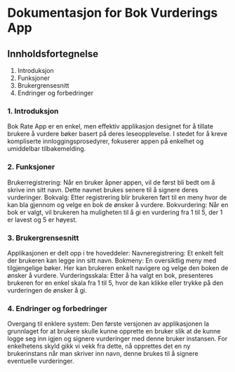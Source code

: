 # Dokumentasjon for Bok Vurderings App

## Innholdsfortegnelse

1.	Introduksjon
2.	Funksjoner
3.	Brukergrensesnitt
4.	Endringer og forbedringer


### 1. Introduksjon
Bok Rate App er en enkel, men effektiv applikasjon designet for å tillate brukere å vurdere bøker basert på deres leseopplevelse. I stedet for å kreve kompliserte innloggingsprosedyrer, fokuserer appen på enkelhet og umiddelbar tilbakemelding.

### 2. Funksjoner
Brukerregistrering: Når en bruker åpner appen, vil de først bli bedt om å skrive inn sitt navn. Dette navnet brukes senere til å signere deres vurderinger.
Bokvalg: Etter registrering blir brukeren ført til en meny hvor de kan bla gjennom og velge en bok de ønsker å vurdere.
Bokvurdering: Når en bok er valgt, vil brukeren ha muligheten til å gi en vurdering fra 1 til 5, der 1 er lavest og 5 er høyest.

### 3. Brukergrensesnitt
Applikasjonen er delt opp i tre hoveddeler:
Navneregistrering: Et enkelt felt der brukeren kan legge inn sitt navn.
Bokmeny: En oversiktlig meny med tilgjengelige bøker. Her kan brukeren enkelt navigere og velge den boken de ønsker å vurdere.
Vurderingsskala: Etter å ha valgt en bok, presenteres brukeren for en enkel skala fra 1 til 5, hvor de kan klikke eller trykke på den vurderingen de ønsker å gi.

### 4. Endringer og forbedringer
Overgang til enklere system: Den første versjonen av applikasjonen la grunnlaget for at brukere skulle kunne opprette en bruker slik at de kunne logge seg inn igjen og signere vurderinger med denne bruker instansen. For enkelhetens skyld gikk vi vekk fra dette, nå opprettes det en ny brukerinstans når man skriver inn navn, denne brukes til å signere eventuelle vurderinger. 
